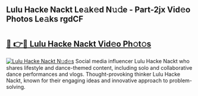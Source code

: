 ## Lulu Hacke Nackt Le𝚊k𝚎d N𝚞𝚍e - Part-2jx Vid𝚎o Photos Le𝚊ks rgdCF

# <h2><a href="http://fb6p3j.evod.top/?m=Lulu+Hacke+Nackt">🔗 👉🔴 Lulu Hacke Nackt Vid𝚎o Ph𝚘t𝚘s</a></h2>

[![Lulu Hacke Nackt N𝚞d𝚎s](https://i.imgur.com/8V9OHl7.gif)](http://fb6p3j.evod.top/?m=Lulu+Hacke+Nackt)
Social media influencer Lulu Hacke Nackt who shares lifestyle and dance-themed content, including solo and collaborative dance performances and vlogs. Thought-provoking thinker Lulu Hacke Nackt, known for their engaging ideas and innovative approach to problem-solving. 
